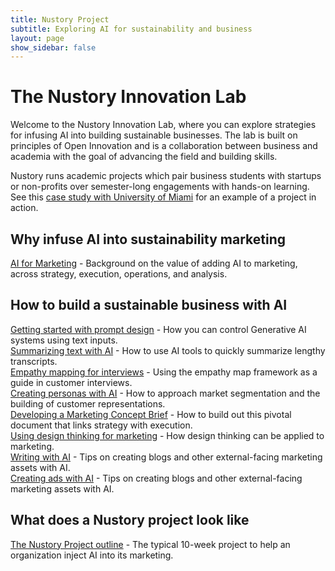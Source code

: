 ```yaml
---
title: Nustory Project
subtitle: Exploring AI for sustainability and business
layout: page
show_sidebar: false
---
```


# The Nustory Innovation Lab

Welcome to the Nustory Innovation Lab, where you can explore strategies for infusing AI into building sustainable businesses. The lab is built on principles of Open Innovation and is a collaboration between business and academia with the goal of advancing the field and building skills. 

Nustory runs academic projects which pair business students with startups or non-profits over semester-long engagements with hands-on learning. See this [case study with University of Miami](Case_Study_Miami_BFI.md) for an example of a project in action.

## Why infuse AI into sustainability marketing

[AI for Marketing](AI_for_Marketing.md) - Background on the value of adding AI to marketing, across strategy, execution, operations, and analysis. 

## How to build a sustainable business with AI 

[Getting started with prompt design](Prompt_Design.md) - How you can control Generative AI systems using text inputs. <br> 
[Summarizing text with AI](AI_for_text_summarization.md) - How to use AI tools to quickly summarize lengthy transcripts. <br>
[Empathy mapping for interviews](Empathy_Mapping.md) - Using the empathy map framework as a guide in customer interviews. <br> 
[Creating personas with AI](Creating_Personas_With_AI.md) - How to approach market segmentation and the building of customer representations.<br>
[Developing a Marketing Concept Brief](Marketing_Concept_Brief.md) - How to build out this pivotal document that links strategy with execution.<br>
[Using design thinking for marketing](Design_Thinking.md) - How design thinking can be applied to marketing.<br>
[Writing with AI](Writing_With_AI.md) - Tips on creating blogs and other external-facing marketing assets with AI. <br>
[Creating ads with AI](Creating_Ads_With_AI.md) - Tips on creating blogs and other external-facing marketing assets with AI. 


## What does a Nustory project look like 

[The Nustory Project outline](Nustory_Project.md) - The typical 10-week project to help an organization inject AI into its marketing. 
